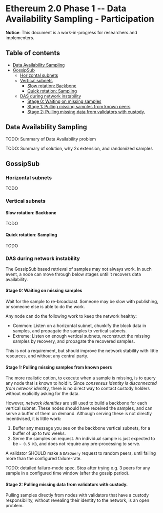 # Ethereum 2.0 Phase 1 -- Data Availability Sampling - Participation

**Notice**: This document is a work-in-progress for researchers and implementers.

## Table of contents


<!-- START doctoc generated TOC please keep comment here to allow auto update -->
<!-- DON'T EDIT THIS SECTION, INSTEAD RE-RUN doctoc TO UPDATE -->


- [Data Availability Sampling](#data-availability-sampling)
- [GossipSub](#gossipsub)
  - [Horizontal subnets](#horizontal-subnets)
  - [Vertical subnets](#vertical-subnets)
    - [Slow rotation: Backbone](#slow-rotation-backbone)
    - [Quick rotation: Sampling](#quick-rotation-sampling)
  - [DAS during network instability](#das-during-network-instability)
    - [Stage 0: Waiting on missing samples](#stage-0-waiting-on-missing-samples)
    - [Stage 1: Pulling missing samples from known peers](#stage-1-pulling-missing-samples-from-known-peers)
    - [Stage 2: Pulling missing data from validators with custody.](#stage-2-pulling-missing-data-from-validators-with-custody)

<!-- END doctoc generated TOC please keep comment here to allow auto update -->


## Data Availability Sampling

TODO: Summary of Data Availability problem

TODO: Summary of solution, why 2x extension, and randomized samples

## GossipSub

### Horizontal subnets

TODO

### Vertical subnets

#### Slow rotation: Backbone

TODO

#### Quick rotation: Sampling

TODO


### DAS during network instability

The GossipSub based retrieval of samples may not always work.
In such event, a node can move through below stages until it recovers data availability.

#### Stage 0: Waiting on missing samples

Wait for the sample to re-broadcast. Someone may be slow with publishing, or someone else is able to do the work.

Any node can do the following work to keep the network healthy:
- Common: Listen on a horizontal subnet, chunkify the block data in samples, and propagate the samples to vertical subnets.
- Extreme: Listen on enough vertical subnets, reconstruct the missing samples by recovery, and propagate the recovered samples.

This is not a requirement, but should improve the network stability with little resources, and without any central party.

#### Stage 1: Pulling missing samples from known peers

The more realistic option, to execute when a sample is missing, is to query any node that is known to hold it.
Since *consensus identity is disconnected from network identity*, there is no direct way to contact custody holders
without explicitly asking for the data.

However, *network identities* are still used to build a backbone for each vertical subnet.
These nodes should have received the samples, and can serve a buffer of them on demand.
Although serving these is not directly incentivised, it is little work:
1. Buffer any message you see on the backbone vertical subnets, for a buffer of up to two weeks.
2. Serve the samples on request. An individual sample is just expected to be `~ 0.5 KB`, and does not require any pre-processing to serve.

A validator SHOULD make a `DASQuery` request to random peers, until failing more than the configured failure-rate.

TODO: detailed failure-mode spec. Stop after trying e.g. 3 peers for any sample in a configured time window (after the gossip period).

#### Stage 2: Pulling missing data from validators with custody.

Pulling samples directly from nodes with validators that have a custody responsibility,
without revealing their identity to the network, is an open problem.

